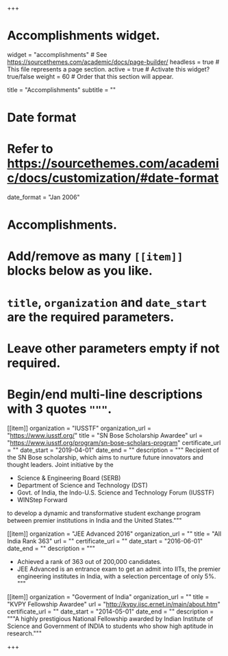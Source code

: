 +++
# Accomplishments widget.
widget = "accomplishments"  # See https://sourcethemes.com/academic/docs/page-builder/
headless = true  # This file represents a page section.
active = true  # Activate this widget? true/false
weight = 60  # Order that this section will appear.

title = "Accomplish&shy;ments"
subtitle = ""

# Date format
#   Refer to https://sourcethemes.com/academic/docs/customization/#date-format
date_format = "Jan 2006"

# Accomplishments.
#   Add/remove as many `[[item]]` blocks below as you like.
#   `title`, `organization` and `date_start` are the required parameters.
#   Leave other parameters empty if not required.
#   Begin/end multi-line descriptions with 3 quotes `"""`.

[[item]]
  organization = "IUSSTF"
  organization_url = "https://www.iusstf.org/"
  title = "SN Bose Scholarship Awardee"
  url = "https://www.iusstf.org/program/sn-bose-scholars-program"
  certificate_url = ""
  date_start = "2019-04-01"
  date_end = ""
  description = """ 
Recipient of the SN Bose scholarship, which aims to nurture future innovators and thought leaders. Joint initiative by the 

* Science & Engineering Board (SERB)
* Department of Science and Technology (DST)
* Govt. of India, the Indo-U.S. Science and Technology Forum (IUSSTF)
* WINStep Forward

to develop a dynamic and transformative student exchange program between premier institutions in India and the United States."""

[[item]]
  organization = "JEE Advanced 2016"
  organization_url = ""
  title = "All India Rank 363"
  url = ""
  certificate_url = ""
  date_start = "2016-06-01"
  date_end = ""
  description = """
* Achieved a rank of 363 out of 200,000 candidates.
* JEE Advanced is an entrance exam to get an admit into IITs, the premier engineering institutes in India, with a selection percentage of only 5%. 
"""
  
[[item]]
  organization = "Goverment of India"
  organization_url = ""
  title = "KVPY Fellowship Awardee"
  url = "http://kvpy.iisc.ernet.in/main/about.htm"
  certificate_url = ""
  date_start = "2014-05-01"
  date_end = ""
  description = """A highly prestigious National Fellowship awarded by Indian Institute of
Science and Government of INDIA to students who show high aptitude in research."""


+++

